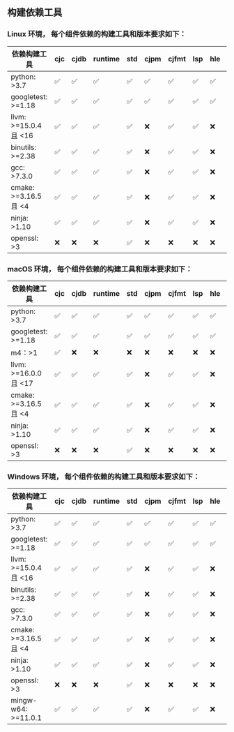 ## 构建依赖工具

### Linux 环境， 每个组件依赖的构建工具和版本要求如下：

| 依赖构建工具               | cjc  | cjdb | runtime | std  | cjpm | cjfmt | lsp  | hle  | stdx |
|----------------------| ---- | ---- | ------- | ---- | ---- | ----- | ---- | ---- | ---- |
| python: >3.7         | ✅    | ✅    | ✅       | ✅    | ✅    | ✅     | ✅    | ✅    | ✅    |
| googletest: >=1.18   | ✅    | ✅    | ✅       | ✅    | ✅    | ✅     | ✅    | ✅    | ✅    |
| llvm: >=15.0.4 且 <16 | ✅    | ✅    | ✅       | ✅    | ❌    | ✅     | ✅    | ❌    | ✅    |
| binutils: >=2.38     | ✅    | ✅    | ✅       | ✅    | ❌    | ✅     | ✅    | ❌    | ✅    |
| gcc: >7.3.0          | ✅    | ✅    | ✅       | ✅    | ❌    | ✅     | ✅    | ❌    | ✅    |
| cmake: >=3.16.5 且 <4 | ✅    | ✅    | ✅       | ✅    | ❌    | ✅     | ✅    | ❌    | ✅    |
| ninja: >1.10         | ✅    | ✅    | ✅       | ✅    | ❌    | ✅     | ✅    | ❌    | ✅    |
| openssl: >3          | ❌    | ❌    | ❌       | ✅    | ❌    | ❌     | ❌    | ❌    | ✅    |

### macOS 环境， 每个组件依赖的构建工具和版本要求如下：

| 依赖构建工具             | cjc  | cjdb | runtime | std  | cjpm | cjfmt | lsp  | hle  | stdx |
|--------------------| ---- | ---- | ------- | ---- | ---- | ----- | ---- | ---- | ---- |
| python: >3.7       | ✅    | ✅    | ✅       | ✅    | ✅    | ✅     | ✅    | ✅    | ✅    |
| googletest: >=1.18   | ✅    | ✅    | ✅       | ✅    | ✅    | ✅     | ✅    | ✅    | ✅    |
| m4：>1              | ✅    | ❌    | ❌       | ❌    | ❌    | ❌     | ❌    | ❌    | ❌    |
| llvm: >=16.0.0 且 <17 | ✅    | ✅    | ✅       | ✅    | ❌    | ✅     | ✅    | ❌    | ✅    |
| cmake: >=3.16.5 且 <4 | ✅    | ✅    | ✅       | ✅    | ❌    | ✅     | ✅    | ❌    | ✅    |
| ninja: >1.10       | ✅    | ✅    | ✅       | ✅    | ❌    | ✅     | ✅    | ❌    | ✅    |
| openssl: >3        | ❌    | ❌    | ❌       | ✅    | ❌    | ❌     | ❌    | ❌    | ✅    |

### Windows 环境， 每个组件依赖的构建工具和版本要求如下：

| 依赖构建工具               | cjc  | cjdb | runtime | std  | cjpm | cjfmt | lsp  | hle  | stdx |
|----------------------| ---- | ---- | ------- | ---- | ---- | ----- | ---- | ---- | ---- |
| python: >3.7         | ✅    | ✅    | ✅       | ✅    | ✅    | ✅     | ✅    | ✅    | ✅    |
| googletest: >=1.18   | ✅    | ✅    | ✅       | ✅    | ✅    | ✅     | ✅    | ✅    | ✅    |
| llvm: >=15.0.4 且 <16 | ✅    | ✅    | ✅       | ✅    | ❌    | ✅     | ✅    | ❌    | ✅    |
| binutils: >=2.38     | ✅    | ✅    | ✅       | ✅    | ❌    | ✅     | ✅    | ❌    | ✅    |
| gcc: >7.3.0          | ✅    | ✅    | ✅       | ✅    | ❌    | ✅     | ✅    | ❌    | ✅    |
| cmake: >=3.16.5 且 <4 | ✅    | ✅    | ✅       | ✅    | ❌    | ✅     | ✅    | ❌    | ✅    |
| ninja: >1.10         | ✅    | ✅    | ✅       | ✅    | ❌    | ✅     | ✅    | ❌    | ✅    |
| openssl: >3          | ❌    | ❌    | ❌       | ✅    | ❌    | ❌     | ❌    | ❌    | ✅    |
| mingw-w64: >=11.0.1  | ✅    | ✅    | ✅       | ✅    | ❌    | ✅     | ✅    | ❌    | ✅    |
